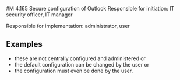 #M 4.165 Secure configuration of Outlook
Responsible for initiation: IT security officer, IT manager

Responsible for implementation: administrator, user



## Examples 
* these are not centrally configured and administered or
* the default configuration can be changed by the user or
* the configuration must even be done by the user.




